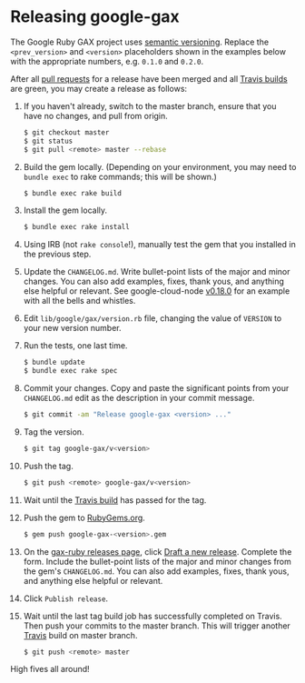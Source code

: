 # Releasing google-gax

The Google Ruby GAX project uses [semantic versioning](http://semver.org). Replace the `<prev_version>` and `<version>` placeholders shown in the examples below with the appropriate numbers, e.g. `0.1.0` and `0.2.0`.

After all [pull requests](https://github.com/googleapis/gax-ruby/pulls) for a release have been merged and all [Travis builds](https://travis-ci.org/googleapis/gax-ruby) are green, you may create a release as follows:

1. If you haven't already, switch to the master branch, ensure that you have no changes, and pull from origin.

    ```sh
    $ git checkout master
    $ git status
    $ git pull <remote> master --rebase
    ```

1. Build the gem locally. (Depending on your environment, you may need to `bundle exec` to rake commands; this will be shown.)

    ```sh
    $ bundle exec rake build
    ```

1. Install the gem locally.

    ```sh
    $ bundle exec rake install
    ```

1. Using IRB (not `rake console`!), manually test the gem that you installed in the previous step.

1. Update the `CHANGELOG.md`. Write bullet-point lists of the major and minor changes. You can also add examples, fixes, thank yous, and anything else helpful or relevant. See google-cloud-node [v0.18.0](https://github.com/GoogleCloudPlatform/google-cloud-node/releases/tag/v0.18.0) for an example with all the bells and whistles.

1. Edit `lib/google/gax/version.rb` file, changing the value of `VERSION` to your new version number.

1. Run the tests, one last time.

    ```sh
    $ bundle update
    $ bundle exec rake spec
    ```

1. Commit your changes. Copy and paste the significant points from your `CHANGELOG.md` edit as the description in your commit message.

    ```sh
    $ git commit -am "Release google-gax <version> ..."
    ```

1. Tag the version.

    ```sh
    $ git tag google-gax/v<version>
    ```

1. Push the tag.

    ```sh
    $ git push <remote> google-gax/v<version>
    ```

1. Wait until the [Travis build](https://travis-ci.org/googleapis/gax-ruby) has passed for the tag.

1. Push the gem to [RubyGems.org](https://rubygems.org/gems/google-cloud).

   ```sh
   $ gem push google-gax-<version>.gem
   ```

1. On the [gax-ruby releases page](https://github.com/googleapis/gax-ruby/releases), click [Draft a new release](https://github.com/googleapis/gax-ruby/releases/new). Complete the form. Include the bullet-point lists of the major and minor changes from the gem's `CHANGELOG.md`. You can also add examples, fixes, thank yous, and anything else helpful or relevant.

1. Click `Publish release`.

1. Wait until the last tag build job has successfully completed on Travis. Then push your commits to the master branch. This will trigger another [Travis](https://travis-ci.org/googleapis/gax-ruby) build on master branch.

    ```sh
    $ git push <remote> master
    ```

High fives all around!